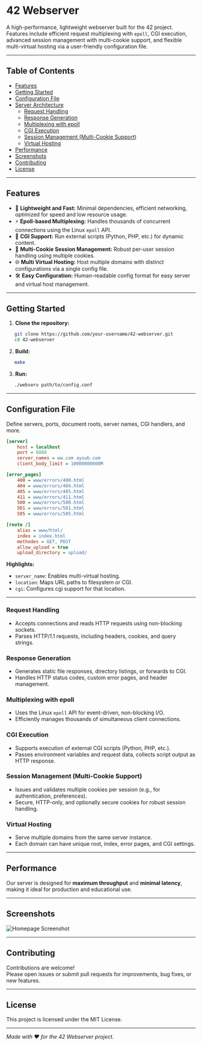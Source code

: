 # 42 Webserver

A high-performance, lightweight webserver built for the 42 project.  
Features include efficient request multiplexing with `epoll`, CGI execution, advanced session management with multi-cookie support, and flexible multi-virtual hosting via a user-friendly configuration file.

---

## Table of Contents

- [Features](#features)
- [Getting Started](#getting-started)
- [Configuration File](#configuration-file)
- [Server Architecture](#server-architecture)
  - [Request Handling](#request-handling)
  - [Response Generation](#response-generation)
  - [Multiplexing with epoll](#multiplexing-with-epoll)
  - [CGI Execution](#cgi-execution)
  - [Session Management (Multi-Cookie Support)](#session-management-multi-cookie-support)
  - [Virtual Hosting](#virtual-hosting)
- [Performance](#performance)
- [Screenshots](#screenshots)
- [Contributing](#contributing)
- [License](#license)

---

## Features

- 🚀 **Lightweight and Fast:** Minimal dependencies, efficient networking, optimized for speed and low resource usage.
- ⚡ **Epoll-based Multiplexing:** Handles thousands of concurrent connections using the Linux `epoll` API.
- 🔌 **CGI Support:** Run external scripts (Python, PHP, etc.) for dynamic content.
- 🍪 **Multi-Cookie Session Management:** Robust per-user session handling using multiple cookies.
- 🌐 **Multi Virtual Hosting:** Host multiple domains with distinct configurations via a single config file.
- 🛠️ **Easy Configuration:** Human-readable config format for easy server and virtual host management.

---

## Getting Started

1. **Clone the repository:**
```bash
   git clone https://github.com/your-username/42-webserver.git
   cd 42-webserver
```

2. **Build:**
```bash
   make
```

3. **Run:**
```bash
   ./webserv path/to/config.conf
```

---

## Configuration File

Define servers, ports, document roots, server names, CGI handlers, and more.

``` INI
[server]
    host = localhost
    port = 8080
    server_names = ww.com ayoub.com 
    client_body_limit = 10000000000M

[error_pages]
    400 = www/errors/400.html
    404 = www/errors/404.html
    405 = www/errors/405.html
    411 = www/errors/411.html
    500 = www/errors/500.html
    501 = www/errors/501.html
    505 = www/errors/505.html

[route /]
    alias = www/html/
    index = index.html
    methodes = GET, POST
    allow_upload = true
    upload_directory = upload/

```

**Highlights:**
- `server_name`: Enables multi-virtual hosting.
- `location`: Maps URL paths to filesystem or CGI.
- `cgi`: Configures cgi support for that location.

---

### Request Handling

- Accepts connections and reads HTTP requests using non-blocking sockets.
- Parses HTTP/1.1 requests, including headers, cookies, and query strings.

### Response Generation

- Generates static file responses, directory listings, or forwards to CGI.
- Handles HTTP status codes, custom error pages, and header management.

### Multiplexing with epoll

- Uses the Linux `epoll` API for event-driven, non-blocking I/O.
- Efficiently manages thousands of simultaneous client connections.

### CGI Execution

- Supports execution of external CGI scripts (Python, PHP, etc.).
- Passes environment variables and request data, collects script output as HTTP response.

### Session Management (Multi-Cookie Support)

- Issues and validates multiple cookies per session (e.g., for authentication, preferences).
- Secure, HTTP-only, and optionally secure cookies for robust session handling.

### Virtual Hosting

- Serve multiple domains from the same server instance.
- Each domain can have unique root, index, error pages, and CGI settings.

---

## Performance

Our server is designed for **maximum throughput** and **minimal latency**, making it ideal for production and educational use.

---

## Screenshots

<!-- Replace the image below with your actual screenshots -->
![Homepage Screenshot](path/to/homepage_screenshot.png)

<!-- Add more screenshots as needed -->

---

## Contributing

Contributions are welcome!  
Please open issues or submit pull requests for improvements, bug fixes, or new features.

---

## License

This project is licensed under the MIT License.

---

*Made with ❤️ for the 42 Webserver project.*

